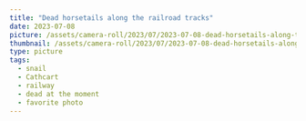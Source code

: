 ```yaml
---
title: "Dead horsetails along the railroad tracks"
date: 2023-07-08
picture: /assets/camera-roll/2023/07/2023-07-08-dead-horsetails-along-the-railroad-tracks/20230709_013609823_iOS.jpg
thumbnail: /assets/camera-roll/2023/07/2023-07-08-dead-horsetails-along-the-railroad-tracks/20230709_013609823_iOS-thumbnail.jpg
type: picture
tags:
  - snail
  - Cathcart
  - railway
  - dead at the moment
  - favorite photo
---
```

